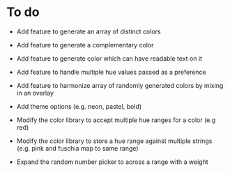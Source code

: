# To do

- Add feature to generate an array of distinct colors
- Add feature to generate a complementary color
- Add feature to generate color which can have readable text on it
- Add feature to handle multiple hue values passed as a preference
- Add feature to harmonize array of randomly generated colors by mixing in an overlay
- Add theme options (e.g. neon, pastel, bold)

- Modify the color library to accept multiple hue ranges for a color (e.g red)
- Modify the color library to store a hue range against multiple strings (e.g. pink and fuschia map to same range)

- Expand the random number picker to across a range with a weight

